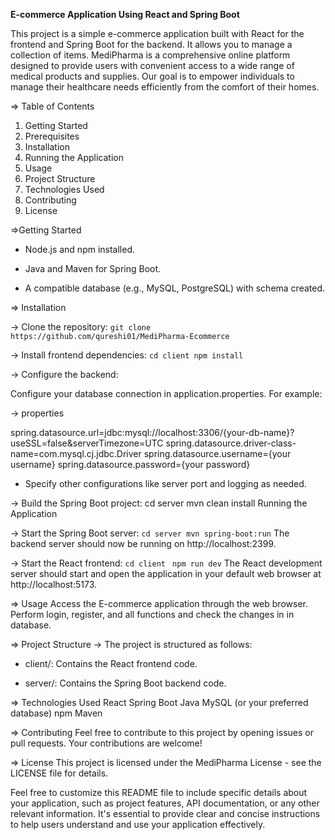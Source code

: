 **E-commerce Application Using React and Spring Boot**

This project is a simple e-commerce application built with React for the frontend and Spring Boot for the backend. It allows you to manage a collection of items.
MediPharma is a comprehensive online platform designed to provide users with convenient access to a wide range of medical products and supplies. Our goal is to empower individuals to manage their healthcare needs efficiently from the comfort of their homes.

=> Table of Contents
1. Getting Started
2. Prerequisites
3. Installation
4. Running the Application
5. Usage
6. Project Structure
7. Technologies Used
8. Contributing
9. License

=>Getting Started
- Node.js and npm installed.
* Java and Maven for Spring Boot.
+ A compatible database (e.g., MySQL, PostgreSQL) with schema created.

=> Installation

-> Clone the repository:
`git clone https://github.com/qureshi01/MediPharma-Ecommerce`

-> Install frontend dependencies:
`cd client
npm install`

-> Configure the backend:

Configure your database connection in application.properties. For example:

-> properties

spring.datasource.url=jdbc:mysql://localhost:3306/{your-db-name}?useSSL=false&serverTimezone=UTC
spring.datasource.driver-class-name=com.mysql.cj.jdbc.Driver
spring.datasource.username={your username}
spring.datasource.password={your password}

- Specify other configurations like server port and logging as needed.

-> Build the Spring Boot project:
cd server mvn clean install Running the Application

-> Start the Spring Boot server:
`cd server
mvn spring-boot:run`
The backend server should now be running on http://localhost:2399.

-> Start the React frontend:
`cd client `
`npm run dev`
The React development server should start and open the application in your default web browser at http://localhost:5173.

=> Usage
Access the E-commerce application through the web browser. Perform login, register, and all functions and check the changes in in database.

=> Project Structure
-> The project is structured as follows:
- client/: Contains the React frontend code. 
* server/: Contains the Spring Boot backend code.

=> Technologies Used
React
Spring Boot
Java
MySQL (or your preferred database)
npm
Maven

=> Contributing
Feel free to contribute to this project by opening issues or pull requests. Your contributions are welcome!

=> License
This project is licensed under the MediPharma License - see the LICENSE file for details.

Feel free to customize this README file to include specific details about your application, such as project features, API documentation, or any other relevant information. It's essential to provide clear and concise instructions to help users understand and use your application effectively.
